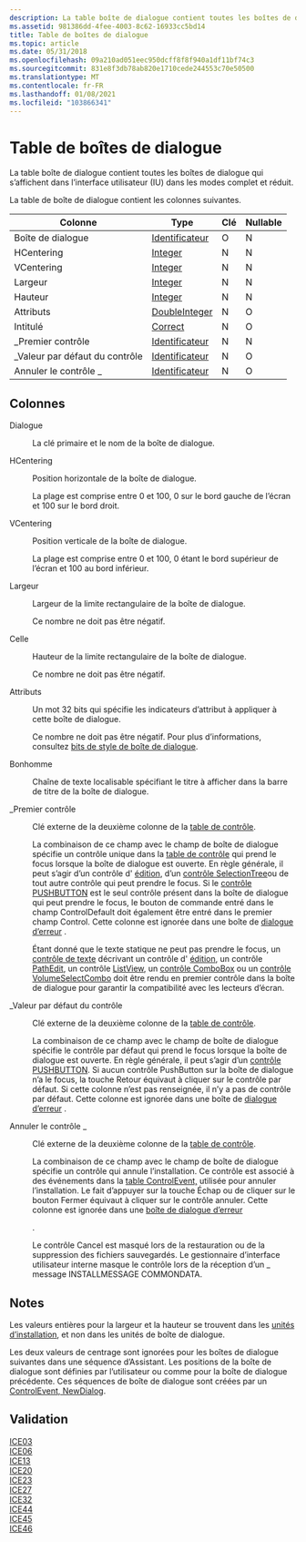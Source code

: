 ```yaml
---
description: La table boîte de dialogue contient toutes les boîtes de dialogue qui s’affichent dans l’interface utilisateur (IU) dans les modes complet et réduit.
ms.assetid: 981386dd-4fee-4003-8c62-16933cc5bd14
title: Table de boîtes de dialogue
ms.topic: article
ms.date: 05/31/2018
ms.openlocfilehash: 09a210ad051eec950dcff8f8f940a1df11bf74c3
ms.sourcegitcommit: 831e8f3db78ab820e1710cede244553c70e50500
ms.translationtype: MT
ms.contentlocale: fr-FR
ms.lasthandoff: 01/08/2021
ms.locfileid: "103866341"
---
```

# <a name="dialog-table"></a>Table de boîtes de dialogue

La table boîte de dialogue contient toutes les boîtes de dialogue qui s’affichent dans l’interface utilisateur (IU) dans les modes complet et réduit.

La table de boîte de dialogue contient les colonnes suivantes.



| Colonne           | Type                               | Clé | Nullable |
|------------------|------------------------------------|-----|----------|
| Boîte de dialogue           | [Identificateur](identifier.md)       | O   | N        |
| HCentering       | [Integer](integer.md)             | N   | N        |
| VCentering       | [Integer](integer.md)             | N   | N        |
| Largeur            | [Integer](integer.md)             | N   | N        |
| Hauteur           | [Integer](integer.md)             | N   | N        |
| Attributs       | [DoubleInteger](doubleinteger.md) | N   | O        |
| Intitulé            | [Correct](formatted.md)         | N   | O        |
| \_Premier contrôle   | [Identificateur](identifier.md)       | N   | N        |
| \_Valeur par défaut du contrôle | [Identificateur](identifier.md)       | N   | O        |
| Annuler le contrôle \_  | [Identificateur](identifier.md)       | N   | O        |



 

## <a name="columns"></a>Colonnes

<dl> <dt>

<span id="Dialog"></span><span id="dialog"></span><span id="DIALOG"></span>Dialogue
</dt> <dd>

La clé primaire et le nom de la boîte de dialogue.

</dd> <dt>

<span id="HCentering"></span><span id="hcentering"></span><span id="HCENTERING"></span>HCentering
</dt> <dd>

Position horizontale de la boîte de dialogue.

La plage est comprise entre 0 et 100, 0 sur le bord gauche de l’écran et 100 sur le bord droit.

</dd> <dt>

<span id="VCentering"></span><span id="vcentering"></span><span id="VCENTERING"></span>VCentering
</dt> <dd>

Position verticale de la boîte de dialogue.

La plage est comprise entre 0 et 100, 0 étant le bord supérieur de l’écran et 100 au bord inférieur.

</dd> <dt>

<span id="Width"></span><span id="width"></span><span id="WIDTH"></span>Largeur
</dt> <dd>

Largeur de la limite rectangulaire de la boîte de dialogue.

Ce nombre ne doit pas être négatif.

</dd> <dt>

<span id="Height"></span><span id="height"></span><span id="HEIGHT"></span>Celle
</dt> <dd>

Hauteur de la limite rectangulaire de la boîte de dialogue.

Ce nombre ne doit pas être négatif.

</dd> <dt>

<span id="Attributes"></span><span id="attributes"></span><span id="ATTRIBUTES"></span>Attributs
</dt> <dd>

Un mot 32 bits qui spécifie les indicateurs d’attribut à appliquer à cette boîte de dialogue.

Ce nombre ne doit pas être négatif. Pour plus d’informations, consultez [bits de style de boîte de dialogue](dialog-style-bits.md).

</dd> <dt>

<span id="Title"></span><span id="title"></span><span id="TITLE"></span>Bonhomme
</dt> <dd>

Chaîne de texte localisable spécifiant le titre à afficher dans la barre de titre de la boîte de dialogue.

</dd> <dt>

<span id="Control_First"></span><span id="control_first"></span><span id="CONTROL_FIRST"></span>\_Premier contrôle
</dt> <dd>

Clé externe de la deuxième colonne de la [table de contrôle](control-table.md).

La combinaison de ce champ avec le champ de boîte de dialogue spécifie un contrôle unique dans la [table de contrôle](control-table.md) qui prend le focus lorsque la boîte de dialogue est ouverte. En règle générale, il peut s’agir d’un contrôle d' [édition](edit-control.md), d’un [contrôle SelectionTree](selectiontree-control.md)ou de tout autre contrôle qui peut prendre le focus. Si le [contrôle PUSHBUTTON](pushbutton-control.md) est le seul contrôle présent dans la boîte de dialogue qui peut prendre le focus, le bouton de commande entré dans le champ ControlDefault doit également être entré dans le premier champ Control. Cette colonne est ignorée dans une boîte de [dialogue d’erreur](error-dialog.md) .

Étant donné que le texte statique ne peut pas prendre le focus, un [contrôle de texte](text-control.md) décrivant un contrôle d' [édition](edit-control.md), un contrôle [PathEdit](pathedit-control.md), un contrôle [ListView](listview-control.md), un [contrôle ComboBox](combobox-control.md) ou un [contrôle VolumeSelectCombo](volumeselectcombo-control.md) doit être rendu en premier contrôle dans la boîte de dialogue pour garantir la compatibilité avec les lecteurs d’écran.

</dd> <dt>

<span id="Control_Default"></span><span id="control_default"></span><span id="CONTROL_DEFAULT"></span>\_Valeur par défaut du contrôle
</dt> <dd>

Clé externe de la deuxième colonne de la [table de contrôle](control-table.md).

La combinaison de ce champ avec le champ de boîte de dialogue spécifie le contrôle par défaut qui prend le focus lorsque la boîte de dialogue est ouverte. En règle générale, il peut s’agir d’un [contrôle PUSHBUTTON](pushbutton-control.md). Si aucun contrôle PushButton sur la boîte de dialogue n’a le focus, la touche Retour équivaut à cliquer sur le contrôle par défaut. Si cette colonne n’est pas renseignée, il n’y a pas de contrôle par défaut. Cette colonne est ignorée dans une boîte de [dialogue d’erreur](error-dialog.md) .

</dd> <dt>

<span id="Control_Cancel"></span><span id="control_cancel"></span><span id="CONTROL_CANCEL"></span>Annuler le contrôle \_
</dt> <dd>

Clé externe de la deuxième colonne de la [table de contrôle](control-table.md).

La combinaison de ce champ avec le champ de boîte de dialogue spécifie un contrôle qui annule l’installation. Ce contrôle est associé à des événements dans la [table ControlEvent,](controlevent-table.md) utilisée pour annuler l’installation. Le fait d’appuyer sur la touche Échap ou de cliquer sur le bouton Fermer équivaut à cliquer sur le contrôle annuler. Cette colonne est ignorée dans une [boîte de dialogue d’erreur](error-dialog.md)

.

Le contrôle Cancel est masqué lors de la restauration ou de la suppression des fichiers sauvegardés. Le gestionnaire d’interface utilisateur interne masque le contrôle lors de la réception d’un \_ message INSTALLMESSAGE COMMONDATA.

</dd> </dl>

## <a name="remarks"></a>Notes

Les valeurs entières pour la largeur et la hauteur se trouvent dans les [unités d’installation](installer-units.md), et non dans les unités de boîte de dialogue.

Les deux valeurs de centrage sont ignorées pour les boîtes de dialogue suivantes dans une séquence d’Assistant. Les positions de la boîte de dialogue sont définies par l’utilisateur ou comme pour la boîte de dialogue précédente. Ces séquences de boîte de dialogue sont créées par un [ControlEvent, NewDialog](newdialog-controlevent.md).

## <a name="validation"></a>Validation

<dl>

[ICE03](ice03.md)  
[ICE06](ice06.md)  
[ICE13](ice13.md)  
[ICE20](ice20.md)  
[ICE23](ice23.md)  
[ICE27](ice27.md)  
[ICE32](ice32.md)  
[ICE44](ice44.md)  
[ICE45](ice45.md)  
[ICE46](ice46.md)  
</dl>

 

 



